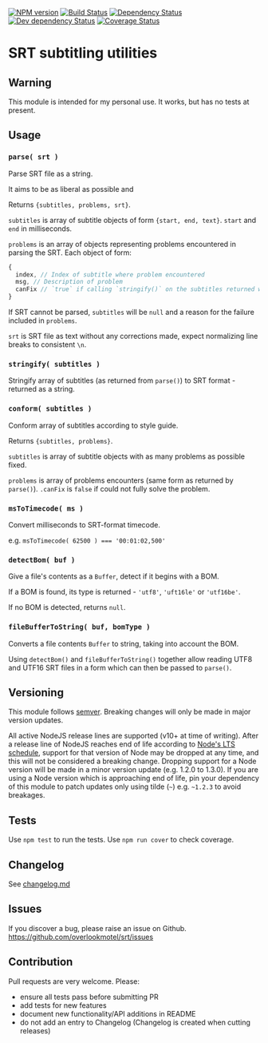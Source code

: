 [![NPM version](https://img.shields.io/npm/v/srt.svg)](https://www.npmjs.com/package/srt)
[![Build Status](https://img.shields.io/travis/overlookmotel/srt/master.svg)](http://travis-ci.org/overlookmotel/srt)
[![Dependency Status](https://img.shields.io/david/overlookmotel/srt.svg)](https://david-dm.org/overlookmotel/srt)
[![Dev dependency Status](https://img.shields.io/david/dev/overlookmotel/srt.svg)](https://david-dm.org/overlookmotel/srt)
[![Coverage Status](https://img.shields.io/coveralls/overlookmotel/srt/master.svg)](https://coveralls.io/r/overlookmotel/srt)

# SRT subtitling utilities

## Warning

This module is intended for my personal use. It works, but has no tests at present.

## Usage

### `parse( srt )`

Parse SRT file as a string.

It aims to be as liberal as possible and

Returns `{subtitles, problems, srt}`.

`subtitles` is array of subtitle objects of form `{start, end, text}`. `start` and `end` in milliseconds.

`problems` is an array of objects representing problems encountered in parsing the SRT. Each object of form:

```js
{
  index, // Index of subtitle where problem encountered
  msg, // Description of problem
  canFix // `true` if calling `stringify()` on the subtitles returned will create an SRT with this problem fixed
}
```

If SRT cannot be parsed, `subtitles` will be `null` and a reason for the failure included in `problems`.

`srt` is SRT file as text without any corrections made, expect normalizing line breaks to consistent `\n`.

### `stringify( subtitles )`

Stringify array of subtitles (as returned from `parse()`) to SRT format - returned as a string.

### `conform( subtitles )`

Conform array of subtitles according to style guide.

Returns `{subtitles, problems}`.

`subtitles` is array of subtitle objects with as many problems as possible fixed.

`problems` is array of problems encounters (same form as returned by `parse()`). `.canFix` is `false` if could not fully solve the problem.

### `msToTimecode( ms )`

Convert milliseconds to SRT-format timecode.

e.g. `msToTimecode( 62500 ) === '00:01:02,500'`

### `detectBom( buf )`

Give a file's contents as a `Buffer`, detect if it begins with a BOM.

If a BOM is found, its type is returned - `'utf8'`, `'uft16le'` or `'utf16be'`.

If no BOM is detected, returns `null`.

### `fileBufferToString( buf, bomType )`

Converts a file contents `Buffer` to string, taking into account the BOM.

Using `detectBom()` and `fileBufferToString()` together allow reading UTF8 and UTF16 SRT files in a form which can then be passed to `parse()`.

## Versioning

This module follows [semver](https://semver.org/). Breaking changes will only be made in major version updates.

All active NodeJS release lines are supported (v10+ at time of writing). After a release line of NodeJS reaches end of life according to [Node's LTS schedule](https://nodejs.org/en/about/releases/), support for that version of Node may be dropped at any time, and this will not be considered a breaking change. Dropping support for a Node version will be made in a minor version update (e.g. 1.2.0 to 1.3.0). If you are using a Node version which is approaching end of life, pin your dependency of this module to patch updates only using tilde (`~`) e.g. `~1.2.3` to avoid breakages.

## Tests

Use `npm test` to run the tests. Use `npm run cover` to check coverage.

## Changelog

See [changelog.md](https://github.com/overlookmotel/srt/blob/master/changelog.md)

## Issues

If you discover a bug, please raise an issue on Github. https://github.com/overlookmotel/srt/issues

## Contribution

Pull requests are very welcome. Please:

* ensure all tests pass before submitting PR
* add tests for new features
* document new functionality/API additions in README
* do not add an entry to Changelog (Changelog is created when cutting releases)
